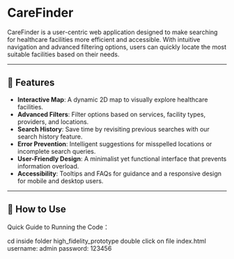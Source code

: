 # CareFinder  

CareFinder is a user-centric web application designed to make searching for healthcare facilities more efficient and accessible. With intuitive navigation and advanced filtering options, users can quickly locate the most suitable facilities based on their needs.  

---

## 🌟 Features  
- **Interactive Map**: A dynamic 2D map to visually explore healthcare facilities.  
- **Advanced Filters**: Filter options based on services, facility types, providers, and locations.  
- **Search History**: Save time by revisiting previous searches with our search history feature.  
- **Error Prevention**: Intelligent suggestions for misspelled locations or incomplete search queries.  
- **User-Friendly Design**: A minimalist yet functional interface that prevents information overload.  
- **Accessibility**: Tooltips and FAQs for guidance and a responsive design for mobile and desktop users.  

---

## 🚀 How to Use  

Quick Guide to Running the Code：

cd inside folder high_fidelity_prototype
double click on file index.html
username: admin
password: 123456
